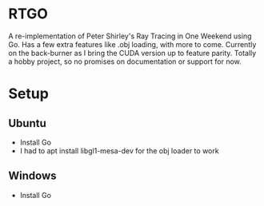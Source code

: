 # RTGO
A re-implementation of Peter Shirley's Ray Tracing in One Weekend using Go. Has a few extra features like .obj loading, with more to come. Currently on the back-burner as I bring the CUDA version up to feature parity. Totally a hobby project, so no promises on documentation or support for now.
# Setup
## Ubuntu
- Install Go
- I had to apt install libgl1-mesa-dev for the obj loader to work

## Windows
- Install Go

